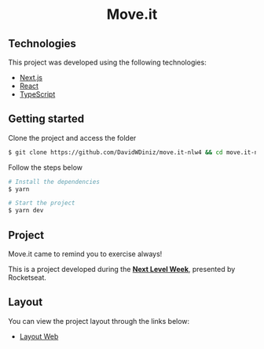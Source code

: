 <h1 align="center">
    Move.it
</h1>

## Technologies

This project was developed using the following technologies:

- [Next.js](https://nextjs.org/)
- [React](https://reactjs.org)
- [TypeScript](https://www.typescriptlang.org/)


## Getting started

Clone the project and access the folder

```bash
$ git clone https://github.com/DavidWDiniz/move.it-nlw4 && cd move.it-nlw4
```

Follow the steps below
```bash
# Install the dependencies
$ yarn

# Start the project
$ yarn dev
```

## Project

Move.it came to remind you to exercise always!

This is a project developed during the **[Next Level Week](https://nextlevelweek.com/)**, presented by Rocketseat.

## Layout

You can view the project layout through the links below:

- [Layout Web](https://www.figma.com/file/ge20pu3ofMOKoliUyKx1Nl/Move.it-1.0)


